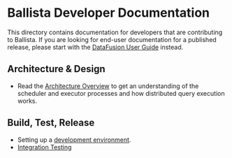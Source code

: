 <!---
  Licensed to the Apache Software Foundation (ASF) under one
  or more contributor license agreements.  See the NOTICE file
  distributed with this work for additional information
  regarding copyright ownership.  The ASF licenses this file
  to you under the Apache License, Version 2.0 (the
  "License"); you may not use this file except in compliance
  with the License.  You may obtain a copy of the License at

    http://www.apache.org/licenses/LICENSE-2.0

  Unless required by applicable law or agreed to in writing,
  software distributed under the License is distributed on an
  "AS IS" BASIS, WITHOUT WARRANTIES OR CONDITIONS OF ANY
  KIND, either express or implied.  See the License for the
  specific language governing permissions and limitations
  under the License.
-->
# Ballista Developer Documentation

This directory contains documentation for developers that are contributing to Ballista. If you are looking for 
end-user documentation for a published release, please start with the 
[DataFusion User Guide](../../docs/user-guide) instead.

## Architecture & Design

- Read the [Architecture Overview](architecture.md) to get an understanding of the scheduler and executor 
  processes and how distributed query execution works.

## Build, Test, Release

- Setting up a [development environment](dev-env.md).
- [Integration Testing](integration-testing.md)


